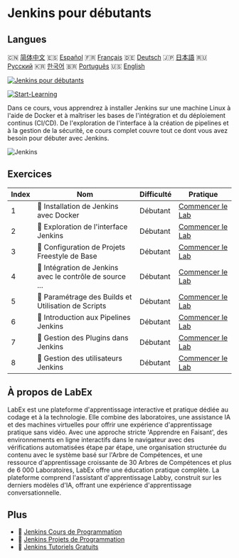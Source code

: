 # Jenkins pour débutants

## Langues

🇨🇳 [简体中文](README_zh.md) 🇪🇸 [Español](README_es.md) 🇫🇷 [Français](README_fr.md) 🇩🇪 [Deutsch](README_de.md) 🇯🇵 [日本語](README_ja.md) 🇷🇺 [Русский](README_ru.md) 🇰🇷 [한국어](README_ko.md) 🇧🇷 [Português](README_pt.md) 🇺🇸 [English](README.md) 

[![Jenkins pour débutants](https://cover-creator.labex.io/jenkins-for-beginners.png?lang=fr)](https://labex.io/fr/courses/jenkins-for-beginners)

[![Start-Learning](https://img.shields.io/badge/Start-Learning-whitesmoke?style=for-the-badge)](https://labex.io/fr/courses/jenkins-for-beginners)

Dans ce cours, vous apprendrez à installer Jenkins sur une machine Linux à l'aide de Docker et à maîtriser les bases de l'intégration et du déploiement continus (CI/CD). De l'exploration de l'interface à la création de pipelines et à la gestion de la sécurité, ce cours complet couvre tout ce dont vous avez besoin pour débuter avec Jenkins.

![Jenkins](https://img.shields.io/badge/Jenkins-whitesmoke?style=for-the-badge&logo=jenkins)


## Exercices

|   Index | Nom                                                       | Difficulté   | Pratique                                                                                                                                |
|---------|-----------------------------------------------------------|--------------|-----------------------------------------------------------------------------------------------------------------------------------------|
|       1 | 📖  Installation de Jenkins avec Docker                   | Débutant     | <a target='_blank' href='https://labex.io/fr/tutorials/jenkins-installing-jenkins-with-docker-391174'>Commencer le Lab</a>              |
|       2 | 📖  Exploration de l'interface Jenkins                    | Débutant     | <a target='_blank' href='https://labex.io/fr/tutorials/jenkins-exploring-the-jenkins-interface-595303'>Commencer le Lab</a>             |
|       3 | 📖  Configuration de Projets Freestyle de Base            | Débutant     | <a target='_blank' href='https://labex.io/fr/tutorials/jenkins-configuring-basic-freestyle-projects-595302'>Commencer le Lab</a>        |
|       4 | 📖  Intégration de Jenkins avec le contrôle de source ... | Débutant     | <a target='_blank' href='https://labex.io/fr/tutorials/jenkins-integrating-jenkins-with-source-control-git-595304'>Commencer le Lab</a> |
|       5 | 📖  Paramétrage des Builds et Utilisation de Scripts      | Débutant     | <a target='_blank' href='https://labex.io/fr/tutorials/jenkins-parameterizing-builds-and-using-scripts-595308'>Commencer le Lab</a>     |
|       6 | 📖  Introduction aux Pipelines Jenkins                    | Débutant     | <a target='_blank' href='https://labex.io/fr/tutorials/jenkins-introduction-to-jenkins-pipelines-595305'>Commencer le Lab</a>           |
|       7 | 📖  Gestion des Plugins dans Jenkins                      | Débutant     | <a target='_blank' href='https://labex.io/fr/tutorials/jenkins-managing-plugins-in-jenkins-595307'>Commencer le Lab</a>                 |
|       8 | 📖  Gestion des utilisateurs Jenkins                      | Débutant     | <a target='_blank' href='https://labex.io/fr/tutorials/jenkins-jenkins-user-management-391302'>Commencer le Lab</a>                     |

## À propos de LabEx

LabEx est une plateforme d'apprentissage interactive et pratique dédiée au codage et à la technologie. Elle combine des laboratoires, une assistance IA et des machines virtuelles pour offrir une expérience d'apprentissage pratique sans vidéo. Avec une approche stricte 'Apprendre en Faisant', des environnements en ligne interactifs dans le navigateur avec des vérifications automatisées étape par étape, une organisation structurée du contenu avec le système basé sur l'Arbre de Compétences, et une ressource d'apprentissage croissante de 30 Arbres de Compétences et plus de 6 000 Laboratoires, LabEx offre une éducation pratique complète. La plateforme comprend l'assistant d'apprentissage Labby, construit sur les derniers modèles d'IA, offrant une expérience d'apprentissage conversationnelle.

## Plus

- 🔗 [Jenkins Cours de Programmation](https://github.com/labex-labs/awesome-programming-courses)
- 🔗 [Jenkins Projets de Programmation](https://github.com/labex-labs/awesome-programming-projects)
- 🔗 [Jenkins Tutoriels Gratuits](https://github.com/labex-labs/jenkins-free-tutorials)

